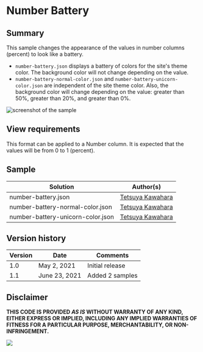 # Number Battery

## Summary
This sample changes the appearance of the values in number columns (percent)  to look like a battery.

- `number-battery.json` displays a battery of colors for the site's theme color. The background color will not change depending on the value.
- `number-battery-normal-color.json` and `number-battery-unicorn-color.json` are independent of the site theme color. Also, the background color will change depending on the value: greater than 50%, greater than 20%, and greater than 0%.

![screenshot of the sample](./assets/screenshot.png)

## View requirements
This format can be applied to a Number column. It is expected that the values will be from 0 to 1 (percent).

## Sample

Solution|Author(s)
--------|---------
number-battery.json | [Tetsuya Kawahara](https://github.com/tecchan1107)
number-battery-normal-color.json | [Tetsuya Kawahara](https://github.com/tecchan1107)
number-battery-unicorn-color.json | [Tetsuya Kawahara](https://github.com/tecchan1107)

## Version history

Version |Date          |Comments
--------|--------------|----------------
1.0     |May 2, 2021   |Initial release
1.1     |June 23, 2021 |Added 2 samples

## Disclaimer
**THIS CODE IS PROVIDED *AS IS* WITHOUT WARRANTY OF ANY KIND, EITHER EXPRESS OR IMPLIED, INCLUDING ANY IMPLIED WARRANTIES OF FITNESS FOR A PARTICULAR PURPOSE, MERCHANTABILITY, OR NON-INFRINGEMENT.**

<img src="https://pnptelemetry.azurewebsites.net/list-formatting/column-samples/number-battery" />
